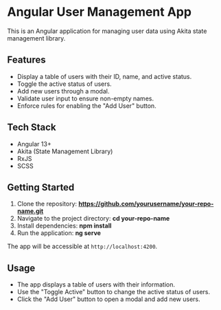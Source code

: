 # Angular User Management App

This is an Angular application for managing user data using Akita state management library.

## Features

- Display a table of users with their ID, name, and active status.
- Toggle the active status of users.
- Add new users through a modal.
- Validate user input to ensure non-empty names.
- Enforce rules for enabling the "Add User" button.

## Tech Stack

- Angular 13+
- Akita (State Management Library)
- RxJS
- SCSS

## Getting Started

1. Clone the repository: **https://github.com/yourusername/your-repo-name.git**
2. Navigate to the project directory: **cd your-repo-name**
3. Install dependencies: **npm install**
4. Run the application: **ng serve**

The app will be accessible at `http://localhost:4200`.

## Usage

- The app displays a table of users with their information.
- Use the "Toggle Active" button to change the active status of users.
- Click the "Add User" button to open a modal and add new users.
